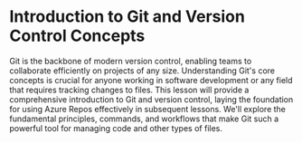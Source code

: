 # Introduction to Git and Version Control Concepts
Git is the backbone of modern version control, enabling teams to collaborate efficiently on projects of any size. Understanding Git's core concepts is crucial for anyone working in software development or any field that requires tracking changes to files. This lesson will provide a comprehensive introduction to Git and version control, laying the foundation for using Azure Repos effectively in subsequent lessons. We'll explore the fundamental principles, commands, and workflows that make Git such a powerful tool for managing code and other types of files.
